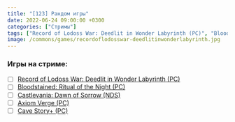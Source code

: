 ```yaml
---
title: "[123] Рандом игры"
date: 2022-06-24 09:00:00 +0300
categories: ["Стримы"]
tags: ["Record of Lodoss War: Deedlit in Wonder Labyrinth (PC)", "Bloodstained: Ritual of the Night (PC)", "Castlevania: Dawn of Sorrow (NDS)", "Axiom Verge (PC)", "Cave Story+ (PC)"]
image: /commons/games/recordoflodosswar-deedlitinwonderlabyrinth.jpg
---
```


### Игры на стриме:
+ [ ] [Record of Lodoss War: Deedlit in Wonder Labyrinth (PC)](/tags/record-of-lodoss-war-deedlit-in-wonder-labyrinth-pc)
+ [ ] [Bloodstained: Ritual of the Night (PC)](/tags/bloodstained-ritual-of-the-night-pc)
+ [ ] [Castlevania: Dawn of Sorrow (NDS)](/tags/castlevania-dawn-of-sorrow-nds)
+ [ ] [Axiom Verge (PC)](/tags/axiom-verge-pc)
+ [ ] [Cave Story+ (PC)](/tags/cave-story-pc)
